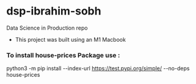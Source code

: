 # dsp-ibrahim-sobh
Data Science in Production repo

- This project was built using an M1 Macbook 

### To install house-prices Package use :
  python3 -m pip install --index-url https://test.pypi.org/simple/ --no-deps house-prices 
